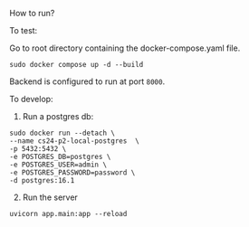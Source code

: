 How to run?

To test:

Go to root directory containing the docker-compose.yaml file.

```
sudo docker compose up -d --build
```

Backend is configured to run at port `8000`.

To develop:

1. Run a postgres db:

```
sudo docker run --detach \
--name cs24-p2-local-postgres  \
-p 5432:5432 \
-e POSTGRES_DB=postgres \
-e POSTGRES_USER=admin \
-e POSTGRES_PASSWORD=password \
-d postgres:16.1
```

2. Run the server

```
uvicorn app.main:app --reload
```
